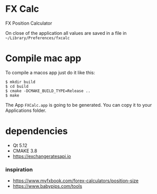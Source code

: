 # FX Calc
FX Position Calculator

On close of the application all values are saved in a file in `~/Library/Preferences/fxcalc`

# Compile mac app
To compile a macos app just do it like this:

```
$ mkdir build
$ cd build
$ cmake -DCMAKE_BUILD_TYPE=Release ..
$ make
```

The App `FXCalc.app` is going to be generated. You can copy it to your Applications folder.

# dependencies
- Qt 5.12
- CMAKE 3.8
- https://exchangeratesapi.io

### inspiration 
- https://www.myfxbook.com/forex-calculators/position-size
- https://www.babypips.com/tools

